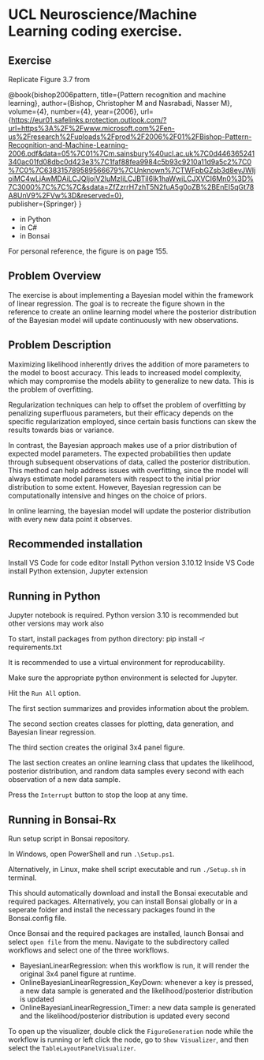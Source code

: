 # UCL Neuroscience/Machine Learning coding exercise.


## Exercise

Replicate Figure 3.7 from

@book{bishop2006pattern,
  title={Pattern recognition and machine learning},
  author={Bishop, Christopher M and Nasrabadi, Nasser M},
  volume={4},
  number={4},
  year={2006},
  url={https://eur01.safelinks.protection.outlook.com/?url=https%3A%2F%2Fwww.microsoft.com%2Fen-us%2Fresearch%2Fuploads%2Fprod%2F2006%2F01%2FBishop-Pattern-Recognition-and-Machine-Learning-2006.pdf&data=05%7C01%7Cm.sainsbury%40ucl.ac.uk%7C0d446365241340ac01fd08dbc0d423e3%7C1faf88fea9984c5b93c9210a11d9a5c2%7C0%7C0%7C638315789589566679%7CUnknown%7CTWFpbGZsb3d8eyJWIjoiMC4wLjAwMDAiLCJQIjoiV2luMzIiLCJBTiI6Ik1haWwiLCJXVCI6Mn0%3D%7C3000%7C%7C%7C&sdata=ZfZzrrH7zhT5N2fuA5g0oZB%2BEnEI5qGt78A8UnV9%2FVw%3D&reserved=0},                                                                                                                                                    
  publisher={Springer}
} 

- in Python
- in C#
- in Bonsai

For personal reference, the figure is on page 155.


## Problem Overview

The exercise is about implementing a Bayesian model within the framework of linear regression. The goal is to recreate the figure shown in the reference to create an online learning model where the posterior distribution of the Bayesian model will update continuously with new observations.


## Problem Description

Maximizing likelihood inherently drives the addition of more parameters to the model to boost accuracy. This leads to increased model complexity, which may compromise the models ability to generalize to new data. This is the problem of overfitting.

Regularization techniques can help to offset the problem of overfitting by penalizing superfluous parameters, but their efficacy depends on the specific regularization employed, since certain basis functions can skew the results towards bias or variance.

In contrast, the Bayesian approach makes use of a prior distribution of expected model parameters. The expected probabilities then update through subsequent observations of data, called the posterior distribution. This method can help address issues with overfitting, since the model will always estimate model parameters with respect to the initial prior distribution to some extent. However, Bayesian regression can be computationally intensive and hinges on the choice of priors.

In online learning, the bayesian model will update the posterior distribution with every new data point it observes.


## Recommended installation

Install VS Code for code editor
Install Python version 3.10.12
Inside VS Code install Python extension, Jupyter extension


## Running in Python

Jupyter notebook is required. Python version 3.10 is recommended but other versions may work also

To start, install packages from python directory:
  pip install -r requirements.txt

It is recommended to use a virtual environment for reproducability. 

Make sure the appropriate python environment is selected for Jupyter.

Hit the `Run All` option.

The first section summarizes and provides information about the problem. 

The second section creates classes for plotting, data generation, and Bayesian linear regression.

The third section creates the original 3x4 panel figure.

The last section creates an online learning class that updates the likelihood, posterior distribution, and random data samples every second with each observation of a new data sample.

Press the `Interrupt` button to stop the loop at any time.


## Running in Bonsai-Rx

Run setup script in Bonsai repository.

In Windows, open PowerShell and run `.\Setup.ps1`.

Alternatively, in Linux, make shell script executable and run `./Setup.sh` in terminal.

This should automatically download and install the Bonsai executable and required packages. Alternatively, you can install Bonsai globally or in a seperate folder and install the necessary packages found in the Bonsai.config file.

Once Bonsai and the required packages are installed, launch Bonsai and select `open file` from the menu. Navigate to the subdirectory called workflows and select one of the three workflows.

- BayesianLinearRegression: when this workflow is run, it will render the original 3x4 panel figure at runtime.
- OnlineBayesianLinearRegression_KeyDown: whenever a key is pressed, a new data sample is generated and the likelihood/posterior distribution is updated
- OnlineBayesianLinearRegression_Timer: a new data sample is generated and the likelihood/posterior distribution is updated every second

To open up the visualizer, double click the `FigureGeneration` node while the workflow is running or left click the node, go to `Show Visualizer`, and then select the `TableLayoutPanelVisualizer`.